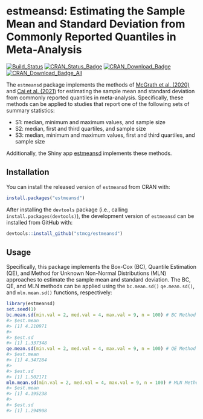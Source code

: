 
<!-- README.md is generated from README.Rmd. Please edit that file -->

# estmeansd: Estimating the Sample Mean and Standard Deviation from Commonly Reported Quantiles in Meta-Analysis

[![Build_Status](https://travis-ci.org/stmcg/estmeansd.svg?branch=master)](https://travis-ci.org/stmcg/estmeansd)
[![CRAN_Status_Badge](https://www.r-pkg.org/badges/version/estmeansd)](https://cran.r-project.org/package=estmeansd)
[![CRAN_Download_Badge](https://cranlogs.r-pkg.org/badges/estmeansd)](https://www.r-pkg.org/pkg/estmeansd)
[![CRAN_Download_Badge_All](https://cranlogs.r-pkg.org/badges/grand-total/estmeansd)](https://www.r-pkg.org/pkg/estmeansd)

The `estmeansd` package implements the methods of [McGrath et
al. (2020)](https://journals.sagepub.com/doi/full/10.1177/0962280219889080)
and [Cai et
al. (2021)](https://journals.sagepub.com/doi/full/10.1177/09622802211047348)
for estimating the sample mean and standard deviation from commonly
reported quantiles in meta-analysis. Specifically, these methods can be
applied to studies that report one of the following sets of summary
statistics:

-   S1: median, minimum and maximum values, and sample size
-   S2: median, first and third quartiles, and sample size
-   S3: median, minimum and maximum values, first and third quartiles,
    and sample size

Additionally, the Shiny app
[estmeansd](https://smcgrath.shinyapps.io/estmeansd/) implements these
methods.

## Installation

You can install the released version of `estmeansd` from CRAN with:

``` r
install.packages("estmeansd")
```

After installing the `devtools` package (i.e., calling
`install.packages(devtools)`), the development version of `estmeansd`
can be installed from GitHub with:

``` r
devtools::install_github("stmcg/estmeansd")
```

## Usage

Specifically, this package implements the Box-Cox (BC), Quantile
Estimation (QE), and Method for Unknown Non-Normal Distributions (MLN)
approaches to estimate the sample mean and standard deviation. The BC,
QE, and MLN methods can be applied using the `bc.mean.sd()`
`qe.mean.sd()`, and `mln.mean.sd()` functions, respectively:

``` r
library(estmeansd)
set.seed(1)
bc.mean.sd(min.val = 2, med.val = 4, max.val = 9, n = 100) # BC Method
#> $est.mean
#> [1] 4.210971
#> 
#> $est.sd
#> [1] 1.337348
qe.mean.sd(min.val = 2, med.val = 4, max.val = 9, n = 100) # QE Method
#> $est.mean
#> [1] 4.347284
#> 
#> $est.sd
#> [1] 1.502171
mln.mean.sd(min.val = 2, med.val = 4, max.val = 9, n = 100) # MLN Method
#> $est.mean
#> [1] 4.195238
#> 
#> $est.sd
#> [1] 1.294908
```
